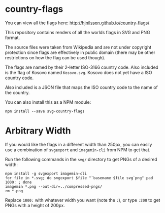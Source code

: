 country-flags
=============

You can view all the flags here: http://hjnilsson.github.io/country-flags/

This repository contains renders of all the worlds flags in SVG and PNG format.

The source files were taken from Wikipedia and are not under copyright
protection since flags are effectively in public domain (there may be other
restrictions on how the flag can be used though).

The flags are named by their 2-letter ISO-3166 country code. Also included is
the flag of Kosovo named `Kosovo.svg`. Kosovo does not yet have a ISO country code.

Also included is a JSON file that maps the ISO country code to the name of the
country.

You can also install this as a NPM module:

    npm install --save svg-country-flags

Arbitrary Width
===============

If you would like the flags in a different width than 250px, you can easily
use a combination of `svgexport` and `imagemin-cli` from NPM to get that.

Run the following commands in the `svg/` directory to get PNGs of a desired width:

    npm install -g svgexport imagemin-cli
    for file in *.svg; do svgexport $file "`basename $file svg`png" pad 1000: ; done
    imagemin *.png --out-dir=../compressed-pngs/
    rm *.png

Replace `1000:` with whatever width you want (note the `:`), or type `:200` to get
PNGs with a height of 200px.
